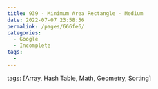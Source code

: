 ```yaml
---
title: 939 - Minimum Area Rectangle - Medium
date: 2022-07-07 23:58:56
permalink: /pages/666fe6/
categories:
  - Google
  - Incomplete
tags:
  - 
---
```

tags: [Array, Hash Table, Math, Geometry, Sorting]